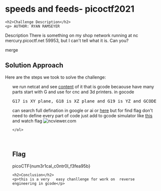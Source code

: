 <title>speeds and feeds- picoctf2021</title>

<!DOCTYPE html>
<html>

<body>
    <h1>speeds and feeds- picoctf2021</h1>

    <h2>Challenge Description</h2>
    <p> AUTHOR: RYAN RAMSEYER

Description
There is something on my shop network running at nc mercury.picoctf.net 59953, but I can't tell what it is. Can you?
</p>
merge
    <h2>Solution Approach</h2>
    <p>Here are the steps we took to solve the challenge:</p>
    <ol>
we run netcat and see <a href="https://phantom1ss.github.io/blog/2024/practice/picoctf/speedsandfeeds/file">content</a> of it that is gcode becaouse have many parts start with G and use for cnc and 3d printers. in gocode
<pre>
G17 is XY plane, G18 is XZ plane and G19 is YZ and GCODE start with one of them
</pre>
can search full defination in google or ai or <a href="https://www.cnczone.com/forums/g-code-programing/82663-g17-g18-g19-explanation-please.html">here</a>
but for find flag don't need to define every part of code just add to gcode simulator like <a href="https://ncviewer.com/">this</a> and watch flag

 <img src=" https://phantom1ss.github.io/blog/2024/practice/picoctf/speedsandfeeds/ncviewer.png" alt="ncviewer.com" class="inline"/>       
    
    </ol>
<br>
    <h2>Flag</h2>
    <p class="flag">picoCTF{num3r1cal_c0ntr0l_f3fea95b}

    <h2>Conclusion</h2>
    <p>this is a very   easy chanllenge for work on  reverse engineering in gcode</p>
</body>
</html>





